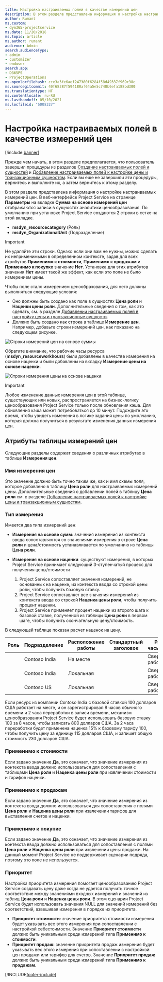 ```yaml
---
title: Настройка настраиваемых полей в качестве измерений цен
description: В этом разделе представлена информация о настройке настраиваемых измерений цен.
author: Rumant
ms.custom:
- dyn365-projectservice
ms.date: 11/20/2018
ms.topic: article
ms.author: rumant
audience: Admin
search.audienceType:
- admin
- customizer
- enduser
search.app:
- D365PS
- ProjectOperations
ms.openlocfilehash: cce3a3fe6aef247380f6284f58d49337f969c38c
ms.sourcegitcommit: 40f68387f594180af64a5e5c748b6efa188bd300
ms.translationtype: HT
ms.contentlocale: ru-RU
ms.lasthandoff: 05/10/2021
ms.locfileid: "6008327"
---
```

# <a name="setting-up-custom-fields-as-pricing-dimensions"></a>Настройка настраиваемых полей в качестве измерений цен 

[!include [banner](../includes/psa-now-project-operations.md)]

Прежде чем начать, в этом разделе предполагается, что пользователь завершил процедуры из разделов [Создание настраиваемых полей и сущностей](create-custom-fields-entities.md) и [Добавление настраиваемых полей к настройке цены и транзакционным сущностям](field-references.md). Если вы еще не завершили эти процедуры, вернитесь и выполните их, а затем вернитесь к этому разделу. 

В этом разделе представлена информация о настройке настраиваемых измерений цен. В веб-интерфейсе Project Service на странице **Параметры** на вкладке **Сумма на основе измерений цен** отображаются записи в сущностях аналитики ценообразования. По умолчанию при установке Project Service создаются 2 строки в сетке на этой вкладке.

- **msdyn_resourcecategory** (Роль)
- **msdyn_OrganizationalUnit** (Подразделение)

> [!IMPORTANT]
> Не удаляйте эти строки. Однако если они вам не нужны, можно сделать их неприменимыми в определенном контексте, задав для всех атрибутов **Применимо к стоимости**, **Применимо к продажам** и **Применимо к покупке** значение **Нет**. Установка для этих атрибутов значения **Нет** имеет такой же эффект, как если это поле не было измерением цены.

Чтобы поле стало измерением ценообразования, для него должны выполняться следующие условия:

- Оно должны быть создано как поле в сущностях **Цена роли** и **Наценки цены роли**. Дополнительные сведения о том, как это сделать, см. в разделе [Добавлении настраиваемых полей в настройку цены и транзакционные сущности](field-references.md).
- Должно быть создано как строка в таблице **Измерение цен**. Например, добавьте строки измерений цен, как показано на следующем рисунке. 

![Строки измерений цен на основе суммы](media/Amt-based-PD.png)

Обратите внимание, что рабочие часы ресурса (**msdyn_resourceworkhours**) были добавлены в качестве измерения на основе наценки и были добавлены на вкладку **Измерение цены на основе наценки**.

![Строки измерения цены на основе наценки](media/Markup-based-PD.png)

> [!IMPORTANT]
> Любое изменение данных измерения цен в этой таблице, существующих или новых, распространяется на бизнес-логику ценообразования Project Service только после обновления кэша. Для обновления кэша может потребоваться до 10 минут. Подождите это время, чтобы увидеть изменения в логике задания цены по умолчанию, которая должна получиться в результате изменения данных измерения цен.


## <a name="attributes-of-the-pricing-dimensions-table"></a>Атрибуты таблицы измерений цен
Следующие разделы содержат сведения о различных атрибутах в таблице **Измерения цен**.

### <a name="pricing-dimension-name"></a>Имя измерения цен
Это значение должно быть точно таким же, как и имя схемы поля, которое добавлено в таблицу **Цена роли** для настраиваемых измерений цены. Дополнительные сведения о добавлении полей в таблицу **Цена роли** см. в разделе [Добавление настраиваемых полей к настройке цены и транзакционным сущностям](field-references.md).

### <a name="type-of-dimension"></a>Тип измерения
Имеется два типа измерений цен:
  
  - **Измерения на основе сумм**: значения измерения из контекста ввода сопоставляются со значениями измерения в строке **Цена роли** и цена/стоимость устанавливается по умолчанию из таблицы **Цена роли**.
  - **Измерения на основе наценки**: существуют измерения, в которых Project Service принимает следующий 3-ступенчатый процесс для получения цены/стоимости
 
    1. Project Service сопоставляет значения измерений, не основанных на наценке, из контекста ввода со строкой цены роли, чтобы получить базовую ставку.
    2. Project Service сопоставляет все значения измерений из контекста ввода со строкой **Наценка цены роли**, чтобы получить процент наценки.
    3. Project Service применяет процент наценки из второго шага к базовой ставке, полученной из таблицы **Цена роли** в первом шаге, чтобы получить окончательную цену/стоимость.
   
   В следующей таблице показан расчет наценок на цену.
  
| Роль        | Подразделение    |Расположение работы      |Стандартный заголовок      |Рабочие часы ресурса      |  Наценка|
| ------------|-------------|-------------------|--------------------|-------------------------|--------:|
|             | Contoso India|На месте            |                    |Сверхурочная работа                 |15     |
|             | Contoso India|Локальная             |                    |Сверхурочная работа                 |10     |
|             | Contoso US   |Локальная             |                    |Сверхурочная работа                 |20     |


Если ресурс из компании Contoso India с базовой ставкой 100 долларов США работает на месте, и он зарегистрировал 8 часов обычного времени и 2 часа переработки в записи времени, механизм ценообразования Project Service будет использовать базовую ставку 100 за 8 часов, чтобы записать 800 долларов США. За 2 часа переработки будет применена наценка 15% к базовому тарифу 100, чтобы получить цену за единицу 115 долларов США, и запишет общую стоимость 230 долларов США.

### <a name="applicable-to-cost"></a>Применимо к стоимости 
Если задано значение **Да**, это означает, что значение измерения из контекста ввода должно использоваться для сопоставления с таблицами **Цена роли** и **Наценка цены роли** при извлечении стоимости и тарифов наценки.

### <a name="applicable-to-sales"></a>Применимо к продажам
Если задано значение **Да**, это означает, что значение измерения из контекста ввода должно использоваться для сопоставления с полями **Цена роли** и **Наценка цены роли** при извлечении тарифов для выставления счетов и наценки.

### <a name="applicable-to-purchase"></a>Применимо к покупке
Если задано значение **Да**, это означает, что значение измерения из контекста ввода должно использоваться для сопоставления с полями **Цена роли** и **Наценка цены роли** при извлечении цены продажи. На данный момент Project Service не поддерживает сценарии подряда, поэтому это поле не используется. 

### <a name="priority"></a>Приоритет
Настройка приоритета измерения помогает ценообразованию Project Service создавать цену даже когда не удается получить точное соответствие между значениями входных измерений и значений из таблиц **Цена роли** и **Наценка цены роли**. В этом сценарии Project Service будет использовать значения NULL для значений измерений без соответствий, взвешивая измерения в порядке их приоритета.

- **Приоритет стоимости**: значение приоритета стоимости измерения будет указывать вес этого измерения при сопоставлении с настройкой себестоимости. Значение **Приоритет стоимости** должно быть уникальным среди измерений типа **Применимо к стоимости**.
- **Приоритет продаж**: значение приоритета продаж измерения будет указывать вес этого измерения при сопоставлении с настройкой цен продажи или тарифов для счетов. Значение **Приоритет продаж** должно быть уникальным среди измерений типа **Применимо к продажам**.


[!INCLUDE[footer-include](../includes/footer-banner.md)]